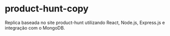 # product-hunt-copy
Replica baseada no site product-hunt utilizando React, Node.js, Express.js e integração com o MongoDB.
